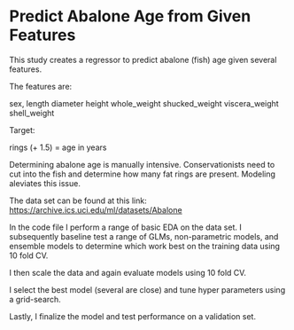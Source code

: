 # Predict Abalone Age from Given Features

This study creates a regressor to predict abalone (fish) age given several features.

The features are:

sex, 
length
diameter
height
whole_weight
shucked_weight
viscera_weight
shell_weight

Target:

rings (+ 1.5) = age in years

Determining abalone age is manually intensive.  Conservationists need to cut into the fish and determine how many fat rings are present.  Modeling aleviates this issue.

The data set can be found at this link: https://archive.ics.uci.edu/ml/datasets/Abalone

In the code file I perform a range of basic EDA on the data set.  I subsequently baseline test a range of GLMs, non-parametric models, and ensemble models to determine which work best on the training data using 10 fold CV.

I then scale the data and again evaluate models using 10 fold CV.

I select the best model (several are close) and tune hyper parameters using a grid-search.

Lastly, I finalize the model and test performance on a validation set.


